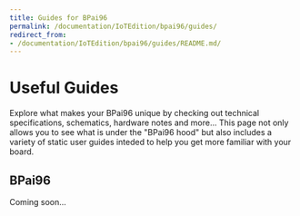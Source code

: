 ```yaml
---
title: Guides for BPai96
permalink: /documentation/IoTEdition/bpai96/guides/
redirect_from:
- /documentation/IoTEdition/bpai96/guides/README.md/
---
```

# Useful Guides

Explore what makes your BPai96 unique by checking out technical specifications, schematics, hardware notes and more... This page not only allows you to see what is under the "BPai96 hood" but also includes a variety of static user guides inteded to help you get more familiar with your board.

## BPai96

Coming soon...


